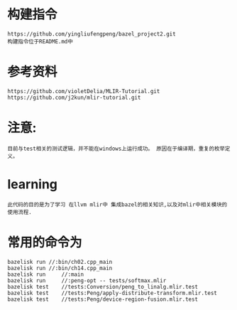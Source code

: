 
# 构建指令
    https://github.com/yingliufengpeng/bazel_project2.git
    构建指令位于README.md中

# 参考资料
    https://github.com/violetDelia/MLIR-Tutorial.git
    https://github.com/j2kun/mlir-tutorial.git

# 注意:  
    目前与test相关的测试逻辑，并不能在windows上运行成功。 原因在于编译期，重复的枚举定义。
# learning
    此代码的目的是为了学习 在llvm mlir中 集成bazel的相关知识,以及对mlir中相关模块的使用流程. 

# 常用的命令为
    bazelisk run //:bin/ch02.cpp_main
    bazelisk run //:bin/ch14.cpp_main
    bazelisk run     //:main
    bazelisk run     //:peng-opt -- tests/softmax.mlir
    bazelisk test    //tests:Conversion/peng_to_linalg.mlir.test
    bazelisk test    //tests:Peng/apply-distribute-transform.mlir.test
    bazelisk test    //tests:Peng/device-region-fusion.mlir.test
